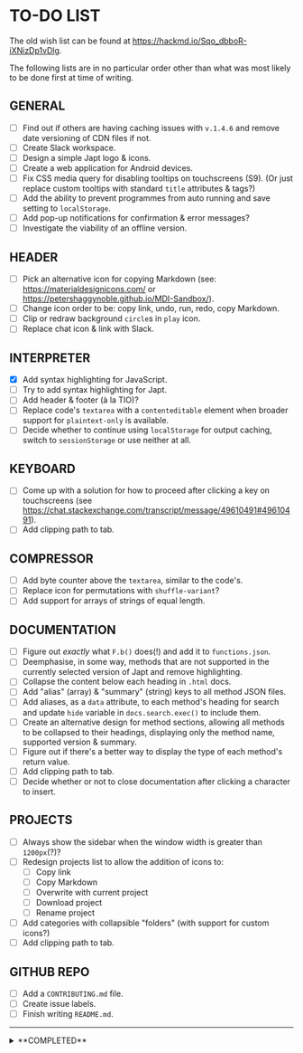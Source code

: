 # TO-DO LIST
The old wish list can be found at https://hackmd.io/Sqo_dbboR-iXNizDp1vDlg.

The following lists are in no particular order other than what was most likely to be done first at time of writing.

## GENERAL
- [ ] Find out if others are having caching issues with `v.1.4.6` and remove date versioning of CDN files if not.
- [ ] Create Slack workspace.
- [ ] Design a simple Japt logo & icons.
- [ ] Create a web application for Android devices.
- [ ] Fix CSS media query for disabling tooltips on touchscreens (S9). (Or just replace custom tooltips with standard `title` attributes & tags?)
- [ ] Add the ability to prevent programmes from auto running and save setting to `localStorage`.
- [ ] Add pop-up notifications for confirmation & error messages?
- [ ] Investigate the viability of an offline version.

## HEADER
- [ ] Pick an alternative icon for copying Markdown (see: https://materialdesignicons.com/ or https://petershaggynoble.github.io/MDI-Sandbox/).
- [ ] Change icon order to be: copy link, undo, run, redo, copy Markdown.
- [ ] Clip or redraw background `circle`s in `play` icon.
- [ ] Replace chat icon & link with Slack.

## INTERPRETER
- [x] Add syntax highlighting for JavaScript.
- [ ] Try to add syntax highlighting for Japt.
- [ ] Add header & footer (à la TIO)?
- [ ] Replace code's `textarea` with a `contenteditable` element when broader support for `plaintext-only` is available.
- [ ] Decide whether to continue using `localStorage` for output caching, switch to `sessionStorage` or use neither at all.

## KEYBOARD
- [ ] Come up with a solution for how to proceed after clicking a key on touchscreens (see https://chat.stackexchange.com/transcript/message/49610491#49610491).
- [ ] Add clipping path to tab.

## COMPRESSOR
- [ ] Add byte counter above the `textarea`, similar to the code's.
- [ ] Replace icon for permutations with `shuffle-variant`?
- [ ] Add support for arrays of strings of equal length.

## DOCUMENTATION
- [ ] Figure out *exactly* what `F.b()` does(!) and add it to `functions.json`.
- [ ] Deemphasise, in some way, methods that are not supported in the currently selected version of Japt and remove highlighting.
- [ ] Collapse the content below each heading in `.html` docs.
- [ ] Add "alias" (array) & "summary" (string) keys to all method JSON files.
- [ ] Add aliases, as a `data` attribute, to each method's heading for search and update `hide` variable in `docs.search.exec()` to include them.
- [ ] Create an alternative design for method sections, allowing all methods to be collapsed to their headings, displaying only the method name, supported version & summary.
- [ ] Figure out if there's a better way to display the type of each method's return value.
- [ ] Add clipping path to tab.
- [ ] Decide whether or not to close documentation after clicking a character to insert.

## PROJECTS
- [ ] Always show the sidebar when the window width is greater than `1200px`(?)?
- [ ] Redesign projects list to allow the addition of icons to:
  - [ ] Copy link
  - [ ] Copy Markdown
  - [ ] Overwrite with current project
  - [ ] Download project
  - [ ] Rename project
- [ ] Add categories with collapsible "folders" (with support for custom icons?)
- [ ] Add clipping path to tab.

## GITHUB REPO
- [ ] Add a `CONTRIBUTING.md` file.
- [ ] Create issue labels.
- [ ] Finish writing `README.md`.

---
<details>
<summary>**COMPLETED**</summary>
	
### GENERAL
- [x] When a field has focus but no selection, allow Ctrl+C to copy its entire contents.
- [x] Wrap each field in a container to allow them to be individually collapsed.
- [x] Change colours of tooltips.
- [x] Easter Egg: Change `--foreground` of dark theme and `--background` of light theme to `#e9e7e5`.
- [x] Move sidebar tabs to a new bottom bar when window width is below `600px`(?) and increase padding of `main` above that to properly accommodate the tabs.
- [x] Hide tooltips for `:active` icons.
- [x] Add `notranslate` `meta` tag for Google.

### HEADER
- [x] Ctrl+M copies the Markdown.
- [x] Ctrl+L copies the link.
- [x] Change the style of or animate the `play` icon while a programme is running.
- [x] Reduce `height`.
- [x] Move `undo` & `redo` to header.

### INTERPRETER
- [x] Add `information` icon to open the documentation on flags.
- [x] Reduce the `opacity` of the icon when caching is disabled.
- [x] Replace checkbox for output caching with `cached` icon (or similar).
- [x] Remove `min-height` from code & input fields.
- [x] Move flags field from header.

### KEYBOARD
- [x] Ctrl+K toggles the keyboard.

### COMPRESSOR
- [x] Add `information` icon to open the compressor's documentation.
- [x] Disable and reduce the `opacity` of the `play` icon while input is invalid.
- [x] Override Ctrl+Enter when compressor field has focus.
- [x] Reduce the `opacity` of the icon when permutations are disabled.
- [x] Add the ability to insert the compressed string directly into code.
- [x] Add support for multi-line strings.
- [x] Separate output from the `textarea` and restyle it.
- [x] Update byte counts in results to factor in multi-byte characters.

### DOCUMENTATION
- [x] Include method names when searching.
- [x] Don't include object names in method names. Instead, wrap the first character in each section's title in `<code>` tags.
- [x] Highlight which methods are and are not supported in the currently selected version of Japt.
- [x] Change the colour used in `text-decoration` for links.

### PROJECTS
- [x] Change wording of import & export icons to upload & download.

## OTHER TOOLS
- [x] Add a "scratchpad" field for writing notes, keeping copies of WIP programmes, etc.
</details>
